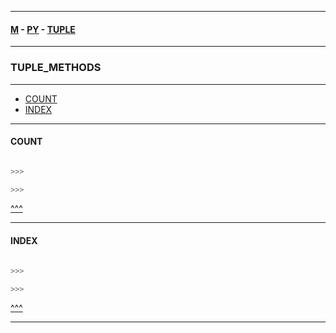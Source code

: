 
---

#### [M](https://github.com/ttltrk/TTT/blob/master/menu.md) - [PY](https://github.com/ttltrk/TTT/blob/master/PY/PY.md) - [TUPLE](https://github.com/ttltrk/TTT/blob/master/PY/ARRAYS/TUPLE/TUPLE.md)

---

### TUPLE_METHODS

---

* [COUNT](#COUNT)
* [INDEX](#INDEX)

---

#### COUNT

```py

>>>

>>>
```

[^^^](#TUPLE_METH)

---

#### INDEX

```py

>>>

>>>
```

[^^^](#TUPLE_METH)

---
